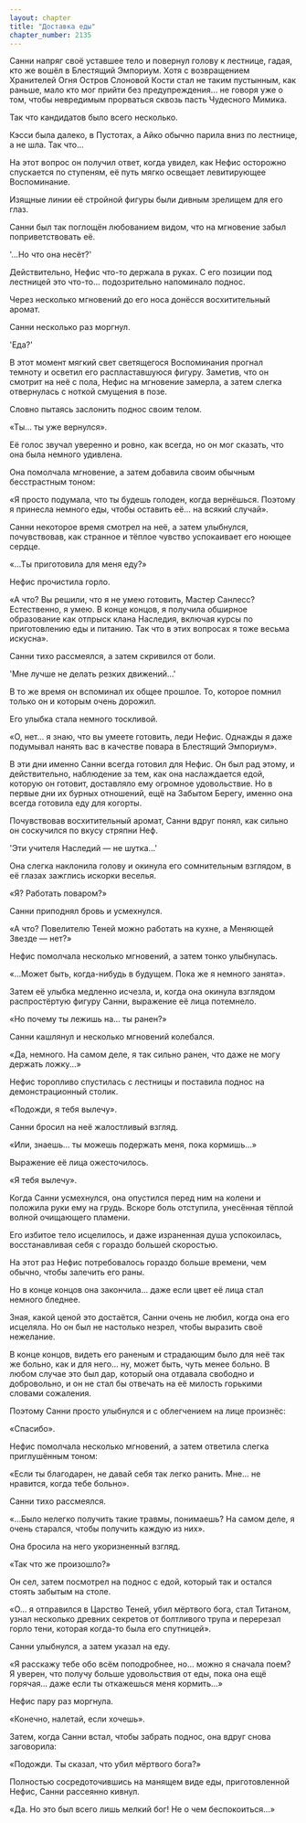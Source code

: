 ```yaml
---
layout: chapter
title: "Доставка еды"
chapter_number: 2135
---
```




Санни напряг своё уставшее тело и повернул голову к лестнице, гадая, кто же вошёл в Блестящий Эмпориум. Хотя с возвращением Хранителей Огня Остров Слоновой Кости стал не таким пустынным, как раньше, мало кто мог прийти без предупреждения... не говоря уже о том, чтобы невредимым прорваться сквозь пасть Чудесного Мимика.

Так что кандидатов было всего несколько.

Кэсси была далеко, в Пустотах, а Айко обычно парила вниз по лестнице, а не шла. Так что...

На этот вопрос он получил ответ, когда увидел, как Нефис осторожно спускается по ступеням, её путь мягко освещает левитирующее Воспоминание.

Изящные линии её стройной фигуры были дивным зрелищем для его глаз.

Санни был так поглощён любованием видом, что на мгновение забыл поприветствовать её.

'...Но что она несёт?'

Действительно, Нефис что-то держала в руках. С его позиции под лестницей это что-то... подозрительно напоминало поднос.

Через несколько мгновений до его носа донёсся восхитительный аромат.

Санни несколько раз моргнул.

'Еда?'

В этот момент мягкий свет светящегося Воспоминания прогнал темноту и осветил его распластавшуюся фигуру. Заметив, что он смотрит на неё с пола, Нефис на мгновение замерла, а затем слегка отвернулась с ноткой смущения в позе.

Словно пытаясь заслонить поднос своим телом.

«Ты... ты уже вернулся».

Её голос звучал уверенно и ровно, как всегда, но он мог сказать, что она была немного удивлена.

Она помолчала мгновение, а затем добавила своим обычным бесстрастным тоном:

«Я просто подумала, что ты будешь голоден, когда вернёшься. Поэтому я принесла немного еды, чтобы оставить её... на всякий случай».

Санни некоторое время смотрел на неё, а затем улыбнулся, почувствовав, как странное и тёплое чувство успокаивает его ноющее сердце.

«...Ты приготовила для меня еду?»

Нефис прочистила горло.

«А что? Вы решили, что я не умею готовить, Мастер Санлесс? Естественно, я умею. В конце концов, я получила обширное образование как отпрыск клана Наследия, включая курсы по приготовлению еды и питанию. Так что в этих вопросах я тоже весьма искусна».

Санни тихо рассмеялся, а затем скривился от боли.

'Мне лучше не делать резких движений...'

В то же время он вспоминал их общее прошлое. То, которое помнил только он и которым очень дорожил.

Его улыбка стала немного тоскливой.

«О, нет... я знаю, что вы умеете готовить, леди Нефис. Однажды я даже подумывал нанять вас в качестве повара в Блестящий Эмпориум».

В эти дни именно Санни всегда готовил для Нефис. Он был рад этому, и действительно, наблюдение за тем, как она наслаждается едой, которую он готовит, доставляло ему огромное удовольствие. Но в первые дни их бурных отношений, ещё на Забытом Берегу, именно она всегда готовила еду для когорты.

Почувствовав восхитительный аромат, Санни вдруг понял, как сильно он соскучился по вкусу стряпни Неф.

'Эти учителя Наследий — не шутка...'

Она слегка наклонила голову и окинула его сомнительным взглядом, в её глазах зажглись искорки веселья.

«Я? Работать поваром?»

Санни приподнял бровь и усмехнулся.

«А что? Повелителю Теней можно работать на кухне, а Меняющей Звезде — нет?»

Нефис помолчала несколько мгновений, а затем тонко улыбнулась.

«...Может быть, когда-нибудь в будущем. Пока же я немного занята».

Затем её улыбка медленно исчезла, и, когда она окинула взглядом распростёртую фигуру Санни, выражение её лица потемнело.

«Но почему ты лежишь на... ты ранен?»

Санни кашлянул и несколько мгновений колебался.

«Да, немного. На самом деле, я так сильно ранен, что даже не могу держать ложку...»

Нефис торопливо спустилась с лестницы и поставила поднос на демонстрационный столик.

«Подожди, я тебя вылечу».

Санни бросил на неё жалостливый взгляд.

«Или, знаешь... ты можешь подержать меня, пока кормишь...»

Выражение её лица ожесточилось.

«Я тебя вылечу».

Когда Санни усмехнулся, она опустился перед ним на колени и положила руки ему на грудь. Вскоре боль отступила, унесённая тёплой волной очищающего пламени.

Его избитое тело исцелилось, и даже израненная душа успокоилась, восстанавливая себя с гораздо большей скоростью.

На этот раз Нефис потребовалось гораздо больше времени, чем обычно, чтобы залечить его раны.

Но в конце концов она закончила... даже если цвет её лица стал немного бледнее.

Зная, какой ценой это достаётся, Санни очень не любил, когда она его исцеляла. Но он был не настолько незрел, чтобы выразить своё нежелание.

В конце концов, видеть его раненым и страдающим было для неё так же больно, как и для него... ну, может быть, чуть менее больно. В любом случае это был дар, который она отдавала свободно и добровольно, и он не стал бы отвечать на её милость горькими словами сожаления.

Поэтому Санни просто улыбнулся и с облегчением на лице произнёс:

«Спасибо».

Нефис помолчала несколько мгновений, а затем ответила слегка приглушённым тоном:

«Если ты благодарен, не давай себя так легко ранить. Мне... не нравится, когда тебе больно».

Санни тихо рассмеялся.

«...Было нелегко получить такие травмы, понимаешь? На самом деле, я очень старался, чтобы получить каждую из них».

Она бросила на него укоризненный взгляд.

«Так что же произошло?»

Он сел, затем посмотрел на поднос с едой, который так и остался стоять забытым на столе.

«О... я отправился в Царство Теней, убил мёртвого бога, стал Титаном, узнал несколько древних секретов от болтливого трупа и перерезал горло тени, которая когда-то была его спутницей».

Санни улыбнулся, а затем указал на еду.

«Я расскажу тебе обо всём поподробнее, но... можно я сначала поем? Я уверен, что получу больше удовольствия от еды, пока она ещё горячая... даже если ты откажешься меня кормить...»

Нефис пару раз моргнула.

«Конечно, налетай, если хочешь».

Затем, когда Санни встал, чтобы забрать поднос, она вдруг снова заговорила:

«Подожди. Ты сказал, что убил мёртвого бога?»

Полностью сосредоточившись на манящем виде еды, приготовленной Нефис, Санни рассеянно кивнул.

«Да. Но это был всего лишь мелкий бог! Не о чем беспокоиться...»

